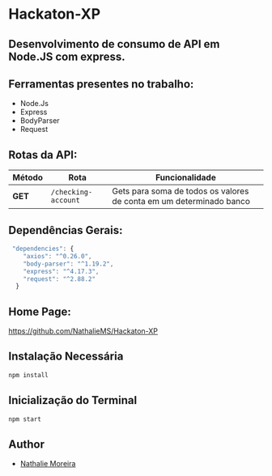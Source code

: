 # Hackaton-XP

## Desenvolvimento de consumo de API em Node.JS com express. 

## Ferramentas presentes no trabalho:

<!--ts-->
   * Node.Js
   * Express
   * BodyParser
   * Request
   
   
## Rotas da API:

| Método | Rota | Funcionalidade |
| ------ | ----- | ----------- |
| **GET** | `/checking-account` | Gets para soma de todos os valores de conta em um determinado banco|

## Dependências Gerais:
```js
 "dependencies": {
    "axios": "^0.26.0",
    "body-parser": "^1.19.2",
    "express": "^4.17.3",
    "request": "^2.88.2"
  }
```

  
  ## Home Page:
  
https://github.com/NathalieMS/Hackaton-XP

  
  ## Instalação Necessária
  
  ```bash
npm install
```

  ## Inicialização do Terminal
  
   ```bash
npm start
```


## Author

- [Nathalie Moreira](https://github.com/NathalieMS)
